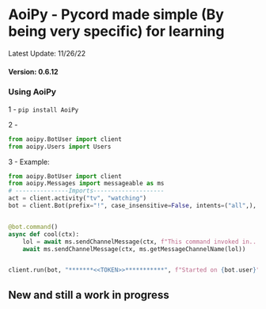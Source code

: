 # AoiPy - Pycord made simple (By being very specific) for learning
Latest Update: 11/26/22
#### Version: 0.6.12
### Using AoiPy
1 - `pip install AoiPy`

2 -
```python
from aoipy.BotUser import client
from aoipy.Users import Users
```

3 -  Example:

```python
from aoipy.BotUser import client
from aoipy.Messages import messageable as ms
# ---------------Imports--------------------
act = client.activity("tv", "watching")
bot = client.Bot(prefix="!", case_insensitive=False, intents=("all",), activity=act)


@bot.command()
async def cool(ctx):
    lol = await ms.sendChannelMessage(ctx, f"This command invoked in...")
    await ms.sendChannelMessage(ctx, ms.getMessageChannelName(lol))


client.run(bot, "*******<<TOKEN>>***********", f"Started on {bot.user}")
```

## New and still a work in progress
